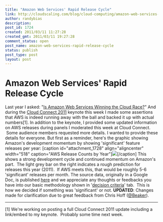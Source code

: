```yaml
---
title: "Amazon Web Services' Rapid Release Cycle"
link: http://cloudscaling.com/blog/cloud-computing/amazon-web-services-rapid-release-cycle/
author: randybias
description: 
post_id: 1724
created: 2011/03/11 11:27:28
created_gmt: 2011/03/11 19:27:28
comment_status: open
post_name: amazon-web-services-rapid-release-cycle
status: publish
post_type: post
layout: post
---
```


# Amazon Web Services' Rapid Release Cycle

Last year I asked: "[Is Amazon Web Services Winning the Cloud Race?](/blog/cloud-computing/is-amazon-winning-the-cloud-race)" And during the [Cloud Connect 2011](http://www.cloudconnectevent.com/) keynote this week I made some assertions that AWS is indeed running away with the ball and backed it up with actual numbers[1]. In addition to the keynote, I provided some updated information on AWS releases during panels I moderated this week at Cloud Connect.  Some audience members requested more details. I wanted to provide these details for everyone. But first as a reminder, here's the graphic showing Amazon's development momentum by showing 'significant' feature releases per year: [caption id="attachment_1728" align="aligncenter" width="518" caption="AWS Release Counts by Year"]![](http://cloudscaling.com/wp-content/uploads/2011/03/cloudscaling-cloud-connect-2011-keynote-randybias-aws-releases1.png)[/caption] This shows a strong development cycle and continued momentum on Amazon's part.  The light grey bar on the right indicates a rough prediction for releases this year (2011).  If AWS meets this, that would be roughly 5-6 'significant' releases per month. The source data, originally in a Google Doc, is published [here](https://spreadsheets0.google.com/pub?key=0Aj44T5bMC9D5dG1QWlRKNmctRk5EcW5mSkhQbEQ5akE&output=html) and we appreciate any thoughts or feedbacks you have into our basic methodology shown in '[decision criteria](https://spreadsheets0.google.com/pub?key=0Aj44T5bMC9D5dG1QWlRKNmctRk5EcW5mSkhQbEQ5akE&gid=0)' tab.  This is how we decided if something was 'significant' or not. **UPDATED**: Changes made for clarification due to great feedback from Chris Hoff ([@Beaker](http://twitter.com/Beaker)). 

* * *

[1] We're working on posting a full Cloud Connect 2011 update including a link/embed to my keynote.  Probably some time next week.